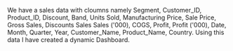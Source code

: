 We have a sales data with cloumns namely Segment, Customer_ID, Product_ID,	Discount, Band,	Units Sold,	Manufacturing Price,	Sale Price,	Gross Sales,	Discounts	Sales	Sales ('000),	COGS,	Profit,	Profit ('000),	Date,	Month,	Quarter,	Year,	Customer_Name,	Product_Name,	Country.
Using this data I have created a dynamic Dashboard.

